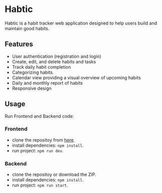 # Habtic
Habtic is a habit tracker web application designed to help users build and maintain good habits.

## Features
- User authentication (registration and login)
- Create, edit, and delete habits and tasks
- Track daily habit completion
- Categorizing habits.
- Calendar view providing a visual overview of upcoming habits
- Daily and monthly report of habits
- Responsive design

## Usage
Run Frontend and Backend code:
### Frontend
- clone the repositoy from [here](https://github.com/HabitTracking/Frontend).
- install dependencies: `npm install`.
- run project: `npm run dev`.

### Backend
- clone the repositoy or download the ZIP.
- install dependencies: `npm install`.
- run project: `npm run start`.

  


